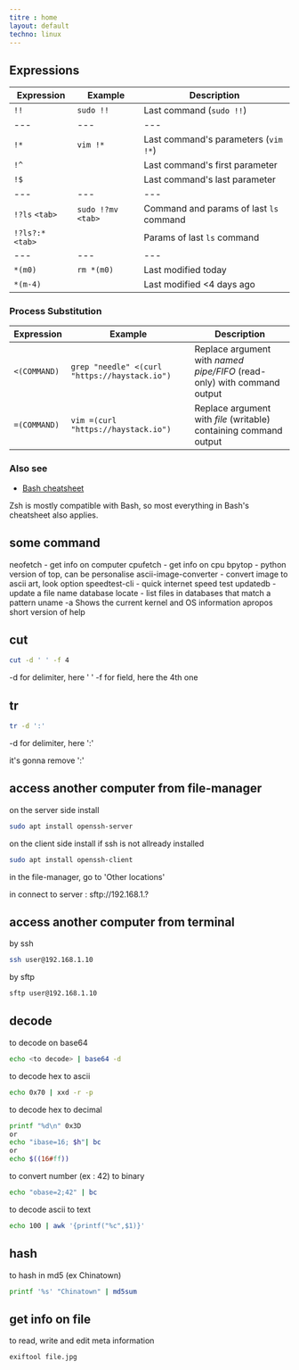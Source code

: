 ```yaml
---
titre : home
layout: default
techno: linux
---
```


## Expressions

| Expression        | Example             | Description
| ---               | ---                 | ---
| `!!`              | `sudo !!`           | Last command (`sudo !!`)
| ---               | ---                 | ---
| `!*`              | `vim !*`            | Last command's parameters (`vim !*`)
| `!^`              |                     | Last command's first parameter
| `!$`              |                     | Last command's last parameter
| ---               | ---                 | ---
| `!?ls` `<tab>`    | `sudo !?mv` `<tab>` | Command and params of last `ls` command
| `!?ls?:*` `<tab>` |                     | Params of last `ls` command
| ---               | ---                 | ---
| `*(m0)`           | `rm *(m0)`          | Last modified today
| `*(m-4)`          |                     | Last modified <4 days ago



### Process Substitution

| Expression        | Example                                               | Description
| ---               | ---                                                   | ---
| `<(COMMAND)`      | `grep "needle" <(curl "https://haystack.io")`         | Replace argument with _named pipe/FIFO_ (read-only) with command output
| `=(COMMAND)`      | `vim =(curl "https://haystack.io")`                   | Replace argument with _file_ (writable) containing command output


### Also see

- [Bash cheatsheet](./bash)

Zsh is mostly compatible with Bash, so most everything in Bash's cheatsheet also applies.

## some command

neofetch - get info on computer
cpufetch - get info on cpu
bpytop - python version of top, can be personalise
ascii-image-converter - convert image to ascii art, look option
speedtest-cli - quick internet speed test
updatedb - update a file name database
locate - list files in databases that match a pattern
uname -a 	Shows the current kernel and OS information
apropos     short version of help

## cut

```bash
cut -d ' ' -f 4
```
-d for delimiter, here ' '
-f for field, here the 4th one

## tr

```bash
tr -d ':' 
```
-d for delimiter, here ':'

it's gonna remove ':'


## access another computer from file-manager

on the server side install
```bash
sudo apt install openssh-server
```

on the client side install if ssh is not allready installed
```bash
sudo apt install openssh-client
```

in the file-manager, go to 'Other locations'

in connect to server : sftp://192.168.1.?

## access another computer from terminal

by ssh
```bash
ssh user@192.168.1.10
```

by sftp
```bash
sftp user@192.168.1.10
```

## decode

to decode on base64
```bash
echo <to decode> | base64 -d
```

to decode hex to ascii
```bash
echo 0x70 | xxd -r -p
```

to decode hex to decimal
```bash
printf "%d\n" 0x3D
or
echo "ibase=16; $h"| bc
or
echo $((16#ff))
```

to convert number (ex : 42) to binary
```bash
echo "obase=2;42" | bc
```

to decode ascii to text
```bash
echo 100 | awk '{printf("%c",$1)}'
```

## hash

to hash in md5 (ex Chinatown)
```bash
printf '%s' "Chinatown" | md5sum
```

## get info on file

to read, write and edit meta information
```
exiftool file.jpg
```